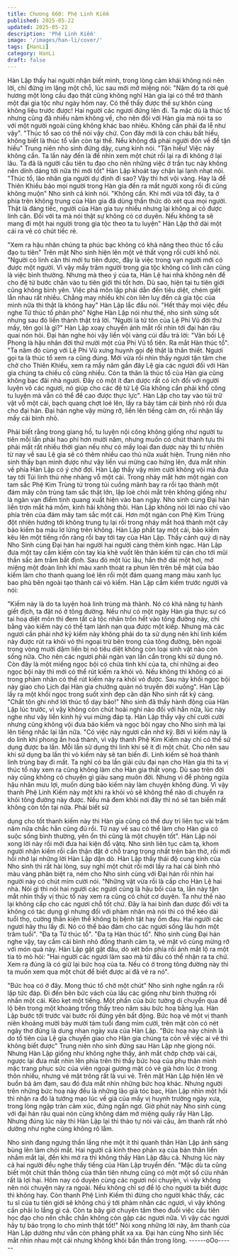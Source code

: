 ```yaml
---
title: Chương 660: Phệ Linh Kiếm
published: 2025-05-22
updated: 2025-05-22
description: 'Phệ Linh Kiếm'
image: '/images/han-li/cover/'
tags: [HanLi]
category: HanLi
draft: false
---
```


Hàn Lập thấy hai người nhận biết mình, trong lòng cảm khái
không nói nên lời, chỉ đứng im lặng một chỗ, lúc sau mới mở
miệng nói:
"Năm đó ta rời quê hương một lòng cầu đạo thật cũng không nghĩ
Hàn gia lại có thể trở thành một đại gia tộc như ngày hôm nay. Có
thể thấy được thế sự khôn cùng không liệu trước được! Hai người
các ngươi đứng lên đi. Ta mặc dù là thúc tổ nhưng cũng đã nhiều
năm không về, cho nên đối với Hàn gia mà nói ta so với một
người ngoài cũng không khác bao nhiêu. Không cần phải đa lễ
như vậy".
"Thúc tổ sao có thể nói vậy chứ. Con đây mới là con cháu bất
hiếu, không biết là thúc tổ vẫn còn tại thế. Nếu không đã phái
người đón về để tận hiếu" Trung niên nho sinh đứng dậy, cung
kính nói.
"Tận hiếu! Việc này không cần. Ta lần này đến là để nhìn xem một
chút rồi lại ra đi không ở lại lâu. Ta đã là người cầu tiên tu đạo cho
nên những việc ở trần tục này không nên dính dáng tới nữa thì
mới tốt" Hàn Lập khoát tay chặn lại lạnh nhạt nói.
"Thúc tổ, lão nhân gia người dự định đi sao? Vậy thì hơi vội vàng.
Hay là để Thiên Khiếu bảo mọi người trong Hàn gia đến ra mắt
người xong rồi đi cũng không muộn" Nho sinh cả kinh nói.
"Không cần. Khi mới vừa tới đây, ta ở phía trên không trung của
Hàn gia đã dùng thần thức dò xét qua mọi người. Thật là đáng
tiếc, người của Hàn gia tuy nhiều nhưng lại không ai có được linh
căn. Đối với ta mà nói thật sự không có cơ duyên. Nếu không ta
sẽ mang đi một hai người trong gia tộc theo ta tu luyện" Hàn Lập
thở dài một cái ra vẻ có chút tiếc rẻ.

"Xem ra hậu nhân chúng ta phúc bạc không có khả năng theo
thúc tổ cầu đạo tu tiên" Trên mặt Nho sinh hiện lên một vẻ thất
vọng rồi cười khổ nói.
"Người có linh căn thì mới tu tiên được, đây là việc trong vạn
người mới có được một người. Vì vậy mấy trăm người trong gia
tộc không có linh căn cũng là việc bình thường. Nhưng mà theo ý
của ta, Hàn Lệ hai nhà không nên để cho đệ tử bước chân vào tu
tiên giới thì tốt hơn. Dù sao, hiện tại tu tiên giới cũng không bình
yên. Việc phá môn lập phái dẫn đến tiêu diệt, chém giết lẫn nhau
rất nhiều. Chẳng may nhiều khi còn liên luỵ đến cả gia tộc của
mình nữa thì thật là không hay" Hàn Lập lắc đầu nói.
"Hết thảy mọi việc đều nghe Tứ thúc tổ phân phó" Nghe Hàn Lập
nói như thế, nho sinh sửng sốt nhưng sau đó liền thành thật trả
lời.
"Người là tử tôn của Lệ Phi Vũ đời thứ mấy, tên gọi là gì?" Hàn
Lập xoay chuyển ánh mắt rồi nhìn tới đại hán râu quai nón hỏi.
Đại hán nghe hỏi vậy liền vội vàng cúi đầu trả lời:
"Vãn bối Lệ Phong là hậu nhân đời thứ mười một của Phi Vũ tổ
tiên. Ra mắt Hàn thúc tổ".
"Ta năm đó cùng với Lệ Phi Vũ xưng huynh gọi đệ thật là thân
thiết. Ngươi gọi ta là thúc tổ xem ra cũng đúng. Mới vừa rồi nhìn
thấy ngươi tận tâm che chở cho Thiên Khiếu, xem ra mấy năm
gần đây Lệ gia các ngươi đối với Hàn gia chúng ta chiếu cố cũng
nhiều. Còn ta thân là thúc tổ của Hàn gia cũng không bạc đãi nhà
ngươi. Đây có một ít đan dược rất có ích đối với người luyện võ
các ngươi, nó giúp cho các đệ tử Lệ Gia không cần phải khổ công
tu luyện mà vẫn có thể đề cao được thực lực".
Hàn Lập cho tay vào túi trữ vật vỗ một cái, bạch quang chợt loé
lên, lấy ra bảy tám cái bình nhỏ rồi đưa cho đại hán.
Đại hán nghe vậy mừng rỡ, liền lên tiếng cảm ơn, rồi nhận lấy
mấy cái bình nhỏ.

Phải biết rằng trong giang hồ, tu luyện nội công không giống như
người tu tiên mỗi lần phải hao phí hơn mười năm, nhưng muốn
có chút thành tựu thì phải mất rất nhiều thời gian nếu như có mấy
loại đan dược này thì tự nhiên từ nay về sau Lệ gia sẽ có thêm
nhiều cao thủ nữa xuất hiện.
Trung niên nho sinh thấy bạn mình được như vậy liền vui mừng
cao hứng lên, đưa mắt nhìn về phía Hàn Lập có ý chờ đợi.
Hàn Lập thấy vậy mỉm cười không vội mà đưa tay tới Túi linh thú
nhẹ nhàng vỗ một cái.
Trong nháy mắt hơn một ngàn con tam sắc Phệ Kim Trùng từ
trong túi cuồng mãnh bay ra rồi tạo thành một đám mây côn trùng
tam sắc thật lớn, lập loè chói mắt trên không giống như là ngàn
vạn điểm tinh quang xuất hiện vào ban ngày.
Nho sinh cùng Đại hán liền trợn mắt há mồm, kinh hãi không thôi.
Hàn Lập không nói lời nào chỉ vào phía trên của đám mây tam
sắc một cái.
Hơn một ngàn con Phệ Kim Trùng đột nhiên hướng tới không
trung tụ lại rồi trong nháy mắt hoá thành một cây bảo kiếm ba
màu lơ lửng trên không. Hàn Lập phất tay một cái, bảo kiếm kêu
lên một tiếng rổn rảng rồi bay tới tay của Hàn Lập.
Thấy cảnh quỷ dị này Nho Sinh cùng Đại hán hai người hai người
càng thêm kinh ngạc.
Hàn Lập đưa một tay cầm kiếm còn tay kia khẽ vuốt lên thân kiếm
từ cán cho tới mũi thần sắc âm trầm bất định.
Sau đó một lúc lâu, hắn thở dài một hơi, mở miệng một đoàn linh
khí màu xanh thoát ra phun lên trên bề mặt của bảo kiếm làm cho
thanh quang loé lên rồi một đám quang mang màu xanh lục bao
phủ bên ngoài tạo thành cái vỏ kiếm.
Hàn Lập cầm kiếm trước người và nói:

"Kiếm này là do ta luyện hoá linh trùng mà thành. Nó có khả năng
tự hành giết địch, ta đặt nó ở tông đường. Nếu như có một ngày
Hàn gia thực sự có tai hoạ diệt môn thì đem tất cả tộc nhân trốn
hết vào tông đường này, chỉ bằng vào kiếm này có thể tạm lánh
nạn qua được một kiếp. Nhưng mà các ngươi cần phải nhớ kỹ
kiếm này không phải do ta sử dụng nên khi linh kiếm này được rút
ra khỏi vỏ thì ngoại trừ bên trong của tông đường, bên ngoài trong
vòng mười dặm liền bị nó tiêu diệt không còn loại sinh vật nào còn
sống nữa. Cho nên các ngươi phải ngàn vạn lần cẩn trọng khi sử
dụng nó. Còn đây là một miếng ngọc bội có chứa tinh khí của ta,
chỉ những ai đeo ngọc bội này thì mới có thể rút kiếm ra khỏi vỏ.
Nếu không thì không có ai trong phàm nhân có thể rút kiếm này ra
khỏi vỏ được. Sau này khối ngọc bội này giao cho Lịch đại Hàn
gia chưởng quản nó truyền đời xuống".
Hàn Lập lấy ra một khối ngọc trong suốt xinh đẹp căn dặn Nho
sinh rất kỹ càng.
"Chất tôn ghi nhớ lời thúc tổ dạy bảo!"
Nho sinh đã thấy hành động của Hàn Lập lúc trước, vì vậy không
còn chút hoài nghi nào đối với hắn nữa, lúc này nghe như vậy liền
kinh hỷ vui mừng đáp tạ.
Hàn Lập thấy vậy chỉ cười cười nhưng cũng không vội đưa bảo
kiếm và ngọc bôi ngay cho Nho sinh mà lại lên tiếng nhắc lại lần
nữa.
"Có việc này ngươi cần nhớ kỹ. Bởi vì kiếm này là do linh khí
phong ấn hoá thành, vì vậy thanh Phệ Kim Kiếm này chỉ có thể sử
dụng được ba lần. Mỗi lần sử dụng thì linh khí sẽ ít đi một chút.
Cho nên sau khi sử dụng ba lần thì vỏ kiếm này sẽ tan biến đi.
Linh kiếm sẽ hoá thành linh trùng bay đi mất. Ta nghĩ có ba lần
giải cứu đại nạn cho Hàn gia thì ta vị thúc tổ này xem ra cũng
không làm cho Hàn gia thất vọng. Dù sao trên đời này cũng không
có chuyện gì giàu sang muôn đời. Nhưng vì để phòng ngừa hậu
nhân mưu lợi, muốn dùng bảo kiếm này làm chuyện không đúng.
Vì vậy thanh Phệ Linh Kiếm này một khi ra khỏi vỏ sẽ không thể
nào di chuyển ra khỏi tông đường này được. Nếu mà đem khỏi
nơi đây thì nó sẽ tan biến mất không còn tồn tại nữa. Phải biết sử

dụng cho tốt thanh kiếm này thì Hàn gia cũng có thể duy trì liên
tục vài trăm năm nữa chắc hẳn cũng đủ rồi. Từ nay về sau có thể
làm cho Hàn gia có suộc sống bình thường, yên ổn thì cũng là
một chuyện tốt".
Hàn Lập nói xong lời này rồi mới đưa hai kiện đồ vậtq.
Nho sinh liên tục cảm tạ, khom người nhận kiếm rồi cẩn thận đặt
ở chỗ trang trọng nhất trên bàn thờ, rồi mới hồi nhớ lại những lời
Hàn Lập dặn dò.
Hàn Lập thấy thái độ cung kính của Nho sinh thì rất hài lòng, suy
nghĩ một chút rồi mới lấy ra hai cái bình nhỏ màu vàng phân biệt
ra, ném cho Nho sinh cùng với Đại hán rồi nhìn hai người này có
chút mỉm cười nói.
"Những vật vừa rồi là cấp cho Hàn Lệ hai nhà. Nói gì thì nói hai
người các ngươi cũng là hậu bối của ta, lần này tận mắt nhìn thấy
vị thúc tổ này xem ra cũng có chút cơ duyên. Ta như thế nào lại
không cấp cho các ngươi chỗ tốt chứ. Đây là hai bình đan dược
đối với ta không có tác dụng gì nhưng đối với phàm nhân mà nói
thì có thể kéo dài tuổi thọ, cường thân kiện thể không bị bệnh tật
hay ốm đau. Hai người các ngươi hãy thu lấy đi. Nó có thể bảo
đảm cho các ngươi sống lâu hơn một trăm tuổi".
"Đa tạ Tứ thúc tổ".
"Đa tạ Hàn thúc tổ".
Nho sinh cùng Đại hán nghe vậy, tay cầm cái bình nhỏ đồng
thanh cảm tạ, vẻ mặt vô cùng mừng rỡ với món quà này.
Hàn Lập gật gật đầu, dò xét bốn phía rồi ánh mắt lộ ra một tia tò
mò hỏi:
"Hai người các ngươi làm sao mà từ đầu có thể nhận ra ta chứ.
Xem ra đúng là có giữ lại bức hoạ của ta. Nếu có ở trong tông
đường này thì ta muốn xem qua một chút để biết được ai đã vẽ ra
nó".

"Bức hoạ có ở đây. Mong thúc tổ chờ một chút" Nho sinh nghe
ngẩn ra rồi lập tức đáp.
Đi đến bên bức vách của lầu các giống như bình thường rồi nhấn
một cái.
Kẽo kẹt một tiếng.
Một phần của bức tường di chuyển qua để lộ bên trong một
khoảng trống thấy treo năm sáu bức hoạ bằng lụa.
Hàn Lập bước tới trước vài bước rồi đứng yên bất động. Bức hoạ
vẽ một vị thanh niên khoảng mười bảy mười tám tuổi đang mỉm
cười, trên mặt còn có nét ngây thơ đúng là dung nhan ngày xưa
của Hàn Lập.
"Bức hoạ này chính là do tổ tiên của Lệ gia chuyển giao cho Hàn
gia chúng ta còn về việc ai vẽ thì không biết được" Trung niên nho
sinh đứng sau Hàn Lập nhẹ giọng nói.
Nhưng Hàn Lập giống như không nghe thấy, ánh mắt chớp chớp
vài cái, ngược lại đưa mắt nhìn lên phía trên thì thấy bức hoạ của
phụ thân mình mặc trang phục sức của viên ngoại gương mặt có
vẻ già hơn lúc ở trong thôn nhiều, nhưng vẻ mặt trông rất là vui
vẻ.
Trên mặt Hàn Lập hiện lên vẻ buồn bả ảm đạm, sau đó đưa mắt
nhìn những bức hoạ khác.
Nhưng người trên những bức hoạ này đều là những lão già tóc
bạc, Hàn Lập nhìn một hồi thì nhận ra đó là tướng mạo lúc về già
của mấy vị huynh trưởng ngày xưa, trong lòng ngập tràn cảm xúc,
đứng ngẩn ngơ.
Giờ phút này Nho sinh cùng với đại hán râu quai nón cũng không
dám mở miệng quấy rầy Hàn Lập.
Nhưng đúng lúc này thì Hàn Lập lại thì thào tự nói vài câu, âm
thanh rất nhỏ dường như nghe cũng không rõ lắm.

Nho sinh đang ngưng thần lắng nhe một ít thì quanh thân Hàn
Lập ánh sáng bùng lên làm chói mắt. Hai người cả kinh theo phản
xạ của bản thân liền nhắm mắt lại, đến khi mở ra thì không thấy
Hàn Lập đâu cả. Nhưng lúc này cả hai người đều nghe thấy tiếng
của Hàn Lập truyền đến.
"Mặc dù ta cũng biết một chút thần thông của thần tiên nhưng
cũng có một một số cừu nhân rất là lợi hại. Hôm nay có duyên
cùng các ngươi nói chuyện, vì vậy không nên nói chuyện này ra
ngoài. Nếu không chỉ sợ để lộ cho người ta biết được thì không
hay. Còn thanh Phệ Linh Kiếm thì đừng cho người khác thấy, các
tu sĩ của tu tiên giới sẽ không chú ý tới phàm nhân các ngươi, vì
vậy không cần phải lo lắng gì cả. Còn ta bây giờ chuyên tâm theo
đuổi việc cầu tiên học đạo cho nên chắc chắn không còn gặp các
ngươi nữa. Vì vậy các ngươi hãy tự bảo trọng lo cho mình thật
tốt!"
Nói xong những lời này, âm thanh của Hàn Lập dường như vẫn
còn phảng phất xa xa.
Đại hán cùng Nho sinh liếc mắt nhìn nhau một cái nhưng không
khỏi bần thần trong lòng.
------oOo------
